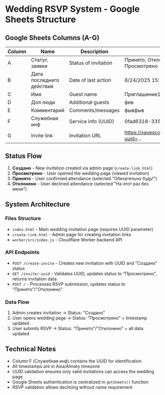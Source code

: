 # Wedding RSVP System - Google Sheets Structure

## Google Sheets Columns (A-G)

| Column | Name | Description | Example |
|--------|------|-------------|---------|
| A | Статус заявки | Status of invitation | Принято, Отклонено, Создано, Просмотрено |
| B | Дата последнего действия | Date of last action | 8/24/2025 15:14:00 |
| C | Имя | Guest name | Приглашение1 |
| D | Дол люди | Additional guests | фев |
| E | Комментарий | Comments/messages | фывфыв |
| F | Служебная инф | Service info (UUID) | 0fad6318-335e-40a5-9eda-4ae |
| G | Invite link | Invitation URL | https://xavescor.github.io/tima_wedding/?uuid=... |

## Status Flow

1. **Создано** - New invitation created via admin page (`create-link.html`)
2. **Просмотрено** - User opened the wedding page (viewed invitation)
3. **Принято** - User confirmed attendance (selected "Обязательно буду!")
4. **Отклонено** - User declined attendance (selected "На этот раз без меня")

## System Architecture

### Files Structure
- `index.html` - Main wedding invitation page (requires UUID parameter)
- `create-link.html` - Admin page for creating invitation links
- `worker/src/index.js` - Cloudflare Worker backend API

### API Endpoints
- `POST /create-invite` - Creates new invitation with UUID and "Создано" status
- `GET /invite/:uuid` - Validates UUID, updates status to "Просмотрено", returns invitation data
- `POST /` - Processes RSVP submission, updates status to "Принято"/"Отклонено"

### Data Flow
1. Admin creates invitation → Status: "Создано"
2. User opens wedding page → Status: "Просмотрено" + timestamp updated
3. User submits RSVP → Status: "Принято"/"Отклонено" + all data updated

## Technical Notes

- Column F (Служебная инф) contains the UUID for identification
- All timestamps are in Asia/Almaty timezone
- UUID validation ensures only valid invitations can access the wedding page
- Google Sheets authentication is centralized in `getSheets()` function
- RSVP validation allows declining without name requirement